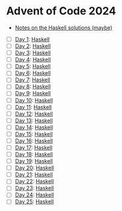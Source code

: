 # Advent of Code 2024

- [Notes on the Haskell solutions (maybe)](Haskell/README.md)

* [ ] [Day 1](https://adventofcode.com/2024/day/1):  [Haskell](Haskell/src/Day01.hs)
* [ ] [Day 2](https://adventofcode.com/2024/day/2):  [Haskell](Haskell/src/Day02.hs)
* [ ] [Day 3](https://adventofcode.com/2024/day/3):  [Haskell](Haskell/src/Day03.hs)
* [ ] [Day 4](https://adventofcode.com/2024/day/4):  [Haskell](Haskell/src/Day04.hs)
* [ ] [Day 5](https://adventofcode.com/2024/day/5):  [Haskell](Haskell/src/Day05.hs)
* [ ] [Day 6](https://adventofcode.com/2024/day/6):  [Haskell](Haskell/src/Day06.hs)
* [ ] [Day 7](https://adventofcode.com/2024/day/7):  [Haskell](Haskell/src/Day07.hs)
* [ ] [Day 8](https://adventofcode.com/2024/day/8):  [Haskell](Haskell/src/Day08.hs)
* [ ] [Day 9](https://adventofcode.com/2024/day/9):  [Haskell](Haskell/src/Day09.hs)
* [ ] [Day 10](https://adventofcode.com/2024/day/10): [Haskell](Haskell/src/Day10.hs)
* [ ] [Day 11](https://adventofcode.com/2024/day/11): [Haskell](Haskell/src/Day11.hs)
* [ ] [Day 12](https://adventofcode.com/2024/day/12): [Haskell](Haskell/src/Day12.hs)
* [ ] [Day 13](https://adventofcode.com/2024/day/13): [Haskell](Haskell/src/Day13.hs)
* [ ] [Day 14](https://adventofcode.com/2024/day/14): [Haskell](Haskell/src/Day14.hs)
* [ ] [Day 15](https://adventofcode.com/2024/day/15): [Haskell](Haskell/src/Day15.hs)
* [ ] [Day 16](https://adventofcode.com/2024/day/16): [Haskell](Haskell/src/Day16.hs)
* [ ] [Day 17](https://adventofcode.com/2024/day/17): [Haskell](Haskell/src/Day17.hs)
* [ ] [Day 18](https://adventofcode.com/2024/day/18): [Haskell](Haskell/src/Day18.hs)
* [ ] [Day 19](https://adventofcode.com/2024/day/19): [Haskell](Haskell/src/Day19.hs)
* [ ] [Day 20](https://adventofcode.com/2024/day/20): [Haskell](Haskell/src/Day20.hs)
* [ ] [Day 21](https://adventofcode.com/2024/day/21): [Haskell](Haskell/src/Day21.hs)
* [ ] [Day 22](https://adventofcode.com/2024/day/22): [Haskell](Haskell/src/Day22.hs)
* [ ] [Day 23](https://adventofcode.com/2024/day/23): [Haskell](Haskell/src/Day23.hs)
* [ ] [Day 24](https://adventofcode.com/2024/day/24): [Haskell](Haskell/src/Day24.hs)
* [ ] [Day 25](https://adventofcode.com/2024/day/25): [Haskell](Haskell/src/Day25.hs)

